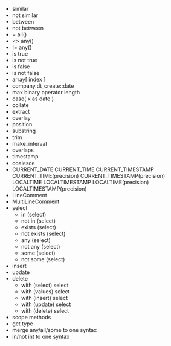 - similar
- not similar
- between
- not between
- = all()
- <> any()
- != any()
- is true
- is not true
- is false
- is not false
- array[ index ]
- company.dt_create::date
- max binary operator length
- case( x as date )
- collate
- extract
- overlay
- position
- substring
- trim
- make_interval
- overlaps
- timestamp
- coalesce
- CURRENT_DATE
    CURRENT_TIME
    CURRENT_TIMESTAMP
    CURRENT_TIME(precision)
    CURRENT_TIMESTAMP(precision)
    LOCALTIME
    LOCALTIMESTAMP
    LOCALTIME(precision)
    LOCALTIMESTAMP(precision)
- LineComment
- MultiLineComment
- select
  - in (select)
  - not in (select)
  - exists (select)
  - not exists (select)
  - any (select)
  - not any (select)
  - some (select)
  - not some (select)
- insert
- update
- delete
  - with (select) select
  - with (values) select
  - with (insert) select
  - with (update) select
  - with (delete) select
- scope methods
- get type
- merge any/all/some to one syntax
- in/not int to one syntax